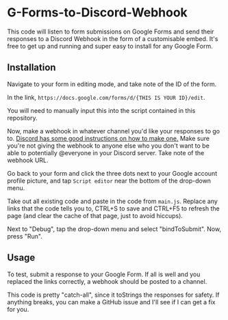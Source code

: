 # G-Forms-to-Discord-Webhook

This code will listen to form submissions on Google Forms and send their responses to a Discord Webhook in the form of a customisable embed. It's free to get up and running and super easy to install for any Google Form.

## Installation

Navigate to your form in editing mode, and take note of the ID of the form.

In the link, `https://docs.google.com/forms/d/{THIS IS YOUR ID}/edit`.

You will need to manually input this into the script contained in this repository.

Now, make a webhook in whatever channel you'd like your responses to go to. [Discord has some good instructions on how to make one.](https://support.discord.com/hc/en-us/articles/228383668-Intro-to-Webhooks)
Make sure you're not giving the webhook to anyone else who you don't want to be able to potentially @everyone in your Discord server. Take note of the webhook URL.

Go back to your form and click the three dots next to your Google account profile picture, and tap `Script editor` near the bottom of the drop-down menu.

Take out all existing code and paste in the code from `main.js`.
Replace any links that the code tells you to, CTRL+S to save and CTRL+F5 to refresh the page (and clear the cache of that page, just to avoid hiccups).

Next to "Debug", tap the drop-down menu and select "bindToSubmit". Now, press "Run".

## Usage

To test, submit a response to your Google Form. If all is well and you replaced the links correctly, a webhook should be posted to a channel.

This code is pretty "catch-all", since it toStrings the responses for safety. If anything breaks, you can make a GitHub issue and I'll see if I can get a fix for you.
